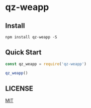 # qz-weapp

## Install
```shell
npm install qz-weapp -S
```

## Quick Start
```javascript
const qz_weapp = require('qz-weapp')

qz_weapp()

```

## LICENSE
[MIT](LICENSE)
